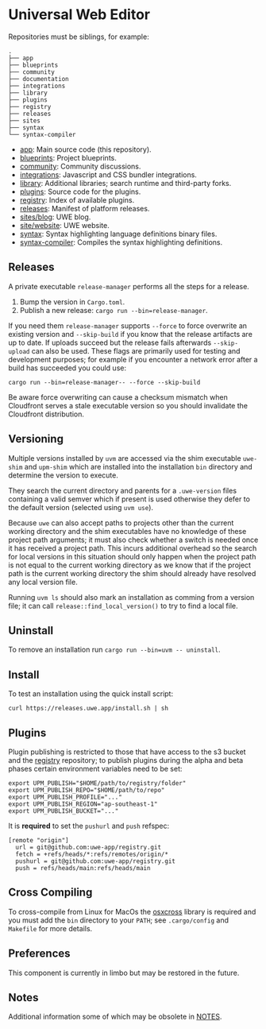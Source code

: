 # Universal Web Editor

Repositories must be siblings, for example:

```
.
├── app
├── blueprints
├── community
├── documentation
├── integrations
├── library
├── plugins
├── registry
├── releases
├── sites
├── syntax
└── syntax-compiler
```

* [app][]: Main source code (this repository).
* [blueprints][]: Project blueprints.
* [community][]: Community discussions.
* [integrations][]: Javascript and CSS bundler integrations.
* [library][]: Additional libraries; search runtime and third-party forks.
* [plugins][]: Source code for the plugins.
* [registry][]: Index of available plugins.
* [releases][]: Manifest of platform releases.
* [sites/blog][blog]: UWE blog.
* [site/website][website]: UWE website.
* [syntax][]: Syntax highlighting language definitions binary files.
* [syntax-compiler][]: Compiles the syntax highlighting definitions.

## Releases

A private executable `release-manager` performs all the steps for a release.

1) Bump the version in `Cargo.toml`.
2) Publish a new release: `cargo run --bin=release-manager`.

If you need them `release-manager` supports `--force` to force overwrite an existing version and `--skip-build` if you know that the release artifacts are up to date. If uploads succeed but the release fails afterwards `--skip-upload` can also be used. These flags are primarily used for testing and development purposes; for example if you encounter a network error after a build has succeeded you could use:

```
cargo run --bin=release-manager-- --force --skip-build
```

Be aware force overwriting can cause a checksum mismatch when Cloudfront serves a stale executable version so you should invalidate the Cloudfront distribution.

## Versioning

Multiple versions installed by `uvm` are accessed via the shim executable `uwe-shim` and `upm-shim` which are installed into the installation `bin` directory and determine the version to execute.

They search the current directory and parents for a `.uwe-version` files containing a valid semver which if present is used otherwise they defer to the default version (selected using `uvm use`).

Because `uwe` can also accept paths to projects other than the current working directory and the shim executables have no knowledge of these project path arguments; it must also check whether a switch is needed once it has received a project path. This incurs additional overhead so the search for local versions in this situation should only happen when the project path is not equal to the current working directory as we know that if the project path is the current working directory the shim should already have resolved any local version file.

Running `uvm ls` should also mark an installation as comming from a version file; it can call `release::find_local_version()` to try to find a local file.

## Uninstall

To remove an installation run `cargo run --bin=uvm -- uninstall`.

## Install

To test an installation using the quick install script:

```
curl https://releases.uwe.app/install.sh | sh
```

## Plugins

Plugin publishing is restricted to those that have access to the s3 bucket and the [registry][] repository; to publish plugins during the alpha and beta phases certain environment variables need to be set:

```
export UPM_PUBLISH="$HOME/path/to/registry/folder"
export UPM_PUBLISH_REPO="$HOME/path/to/repo"
export UPM_PUBLISH_PROFILE="..."
export UPM_PUBLISH_REGION="ap-southeast-1"
export UPM_PUBLISH_BUCKET="..."
```

It is **required** to set the `pushurl` and `push` refspec:

```
[remote "origin"]
  url = git@github.com:uwe-app/registry.git
  fetch = +refs/heads/*:refs/remotes/origin/*
  pushurl = git@github.com:uwe-app/registry.git
  push = refs/heads/main:refs/heads/main
```

## Cross Compiling

To cross-compile from Linux for MacOs the [osxcross][] library is required and you must add the `bin` directory to your `PATH`; see `.cargo/config` and `Makefile` for more details.

## Preferences

This component is currently in limbo but may be restored in the future.

## Notes

Additional information some of which may be obsolete in [NOTES](/NOTES.md).

[app]: https://github.com/uwe-app/app
[blueprints]: https://github.com/uwe-app/blueprints
[community]: https://github.com/uwe-app/community
[integrations]: https://github.com/uwe-app/integrations
[library]: https://github.com/uwe-app/library
[plugins]: https://github.com/uwe-app/plugins
[registry]: https://github.com/uwe-app/registry
[releases]: https://github.com/uwe-app/releases
[blog]: https://github.com/uwe-app/blog
[website]: https://github.com/uwe-app/website
[syntax]: https://github.com/uwe-app/syntax
[syntax-compiler]: https://github.com/uwe-app/syntax-compiler

[osxcross]: https://github.com/tpoechtrager/osxcross

